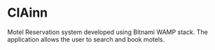 # CIAinn
Motel Reservation system developed using Bitnami WAMP stack. 
The application allows the user to search and book motels.
